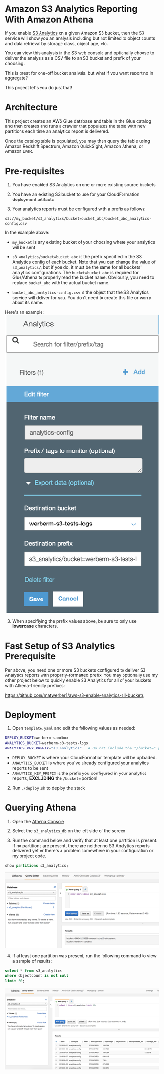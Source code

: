 # Amazon S3 Analytics Reporting With Amazon Athena

If you enable [S3 Analytics](https://docs.aws.amazon.com/AmazonS3/latest/dev/analytics-storage-class.html) on a given Amazon S3 bucket, then the S3 service will show you an analysis including but not limited to object counts and data retrieval by storage class, object age, etc. 

You can view this analysis in the S3 web console and optionally choose to deliver the analysis as a CSV file to an S3 bucket and prefix of your choosing. 

This is great for one-off bucket analysis, but what if you want reporting in aggregate?

This project let's you do just that!

# Architecture

This project creates an AWS Glue database and table in the Glue catalog and then creates and runs a crawler that populates the table with new partitions each time an analytics report is delivered. 

Once the catalog table is populated, you may then query the table using Amazon Redshift Spectrum, Amazon QuickSight, Amazon Athena, or Amazon EMR.

# Pre-requisites

1. You have enabled S3 Analytics on one or more existing source buckets

2. You have an existing S3 bucket to use for your CloudFormation deployment artifacts

2. Your analytics reports must be configured with a prefix as follows: 

  ```
  s3://my_bucket/s3_analytics/bucket=bucket_abc/bucket_abc_analytics-config.csv
  ```

  In the example above:

  * `my_bucket` is any existing bucket of your choosing where your analytics will be sent

  * `s3_analytics/bucket=bucket_abc` is the prefix specified in the S3 Analytics config of each bucket. Note that you can change the value of `s3_analytics/`, but if you do, it must be the same for all buckets' analytics configurations. The `bucket=bucket_abc` is required for Glue/Athena to properly read the bucket name. Obviously, you need to replace `bucket_abc` with the actual bucket name. 

  * `bucket_abc_analytics-config.csv` is the object that the S3 Analytics service will deliver for you. You don't need to create this file or worry about its name. 

  Here's an example: 
  ![alt](./images/analytics_config.png)

  3. When specifiying the prefix values above, be sure to only use **lowercase** characters.

# Fast Setup of S3 Analytics Prerequisite

Per above, you need one or more S3 buckets configured to deliver S3 Analytics reports with properly-formatted prefix. You may optionally use my other project below to quickly enable S3 Analytics for all of your buckets with Athena-friendly prefixes:

https://github.com/matwerber1/aws-s3-enable-analytics-all-buckets

# Deployment

1. Open `template.yaml` and edit the following values as needed:

  ```sh
  DEPLOY_BUCKET=werberm-sandbox
  ANALYTICS_BUCKET=werberm-s3-tests-logs   
  ANALYTICS_KEY_PREFIX="s3_analytics"   # Do not include the "/bucket=" portion
  ```

  * `DEPLOY_BUCKET` is where your CloudFormation template will be uploaded. 
  * `ANALYTICS_BUCKET` is where you've already configured your analytics reports to be sent
  * `ANALYTICS_KEY_PREFIX` is the prefix you configured in your analytics reports, **EXCLUDING** the `/bucket=` portion!

2. Run `./deploy.sh` to deploy the stack

# Querying Athena

1. Open the [Athena Console](https://console.aws.amazon.com/athena/home)

2. Select the `s3_analytics_db` on the left side of the screen

3. Run the command below and verify that at least one partition is present. If no partitions are present, there are neither no S3 Analytics reports delivered yet *or* there's a problem somewhere in your configuration or my project code. 

  ```SQL
  show partitions s3_analytics;
  ``` 
  ![alt](./images/show_partitions.png)

4. If at least one partition was present, run the following command to view a sample of results: 

  ```SQL
  select * from s3_analytics 
  where objectcount is not null 
  limit 50;
  ```

  ![alt](./images/results.png)